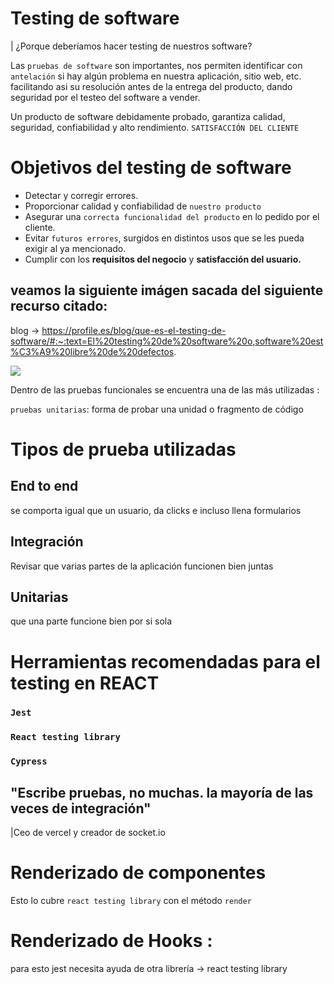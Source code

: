 # Testing de software

| ¿Porque deberíamos hacer testing de nuestros software?

Las `pruebas de software` son importantes, nos permiten identificar con `antelación` si hay algún problema en nuestra aplicación, sitio web, etc.
facilitando asi su resolución antes de la entrega del producto, dando seguridad por el testeo del software a vender.

Un producto de software debidamente probado, garantiza calidad, seguridad, confiabilidad y alto rendimiento. `SATISFACCIÓN DEL CLIENTE`

# Objetivos del testing de software

- Detectar y corregir errores.
- Proporcionar calidad y confiabilidad de `nuestro producto`
- Asegurar una `correcta funcionalidad del producto` en lo pedido por el cliente.
- Evitar `futuros errores`, surgidos en distintos usos que se les pueda exigir al ya mencionado.
- Cumplir con los **requisitos del negocio** y **satisfacción del usuario.**

## veamos la siguiente imágen sacada del siguiente recurso citado:

blog -> https://profile.es/blog/que-es-el-testing-de-software/#:~:text=El%20testing%20de%20software%20o,software%20est%C3%A9%20libre%20de%20defectos.

<img src="https://user-images.githubusercontent.com/69850751/191022134-5a917f7b-71f6-4205-b4dd-81519175aeda.png"/>

Dentro de las pruebas funcionales se encuentra una de las más utilizadas :

`pruebas unitarias`: forma de probar una unidad o fragmento de código

# Tipos de prueba utilizadas

## End to end

se comporta igual que un usuario, da clicks e incluso llena formularios

## Integración

Revisar que varias partes de la aplicación funcionen bien juntas

## Unitarias

que una parte funcione bien por si sola

# Herramientas recomendadas para el testing en REACT

### `Jest`

### `React testing library`

### `Cypress`

## "Escribe pruebas, no muchas. la mayoría de las veces de integración"

|Ceo de vercel y creador de socket.io

# Renderizado de componentes

Esto lo cubre `react testing library` con el método `render`

# Renderizado de Hooks :

para esto jest necesita ayuda de otra librería -> react testing library
